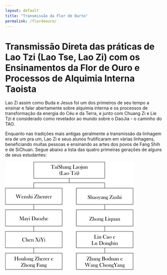 ```yaml
---
layout: default
title: "Transmissão da Flor de Ourto"
permalink: /flordeouro/
---
```


# Transmissão Direta das práticas de Lao Tzi (Lao Tse, Lao Zi) com os Ensinamentos da Flor de Ouro e Processos de Alquimia Interna Taoista
 

Lao Zi assim como Buda e Jesus foi um dos primeiros de seu tempo a ensinar e falar abertamente sobre alquimia interna e os processos de transformação da energia do Céu e da Terra, e junto com Chuang Zi e Lie Tzi é considerado como revelador ao mundo sobre o DaoJia - o caminho do TAO.  


Enquanto nas tradições mais antigas geralmente a transmissão da linhagem era de um pra um, Lao Zi e seus alunos frutificaram em várias linhagens, beneficiando muitas pessoas e ensinando as artes dos povos de Fang Shih e de SiChuan. Segue abaixo a lista das quatro primeiras gerações de alguns de seus estudantes:  

![flordouro](/assets/img/transmissaoFlorOuro.png)